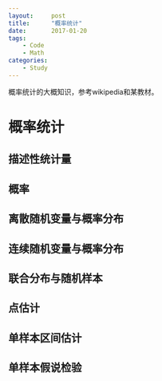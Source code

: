 ```yaml
---
layout:     post
title:      "概率统计"
date:       2017-01-20
tags:
    - Code
    - Math
categories:
    - Study
---
```


概率统计的大概知识，参考wikipedia和某教材。

# 概率统计

## 描述性统计量

## 概率

## 离散随机变量与概率分布

## 连续随机变量与概率分布

## 联合分布与随机样本

## 点估计

## 单样本区间估计

## 单样本假说检验
